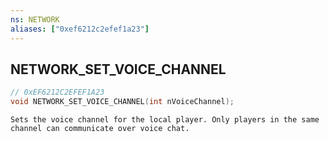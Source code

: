 ```yaml
---
ns: NETWORK
aliases: ["0xef6212c2efef1a23"]
---
```

## NETWORK_SET_VOICE_CHANNEL

```c
// 0xEF6212C2EFEF1A23
void NETWORK_SET_VOICE_CHANNEL(int nVoiceChannel);
```

```
Sets the voice channel for the local player. Only players in the same channel can communicate over voice chat.
```
